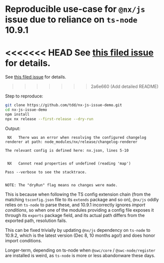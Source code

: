 # Reproducible use-case for `@nx/js` issue due to reliance on `ts-node` 10.9.1

<<<<<<< HEAD
See [this filed issue](https://github.com/nrwl/nx/issues/28492) for details.
=======
See [this filed issue](#FIXME) for details.
>>>>>>> 2a6e660 (Add detailed README)

Step to reproduce:

```bash
git clone https://github.com/tdd/nx-js-issue-demo.git
cd nx-js-issue-demo
npm install
npx nx release --first-release --dry-run
```

Output:

```
 NX   There was an error when resolving the configured changelog renderer at path: node_modules/nx/release/changelog-renderer

The relevant config is defined here: nx.json, lines 5-10


 NX   Cannot read properties of undefined (reading 'map')

Pass --verbose to see the stacktrace.


NOTE: The "dryRun" flag means no changes were made.
```

This is because when following the TS config extension chain (from the matching `tsconfig.json` file to its `extends` package and so on), `@nx/js` oddly relies on `ts-node` to parse these, and 10.9.1 incorrectly ignores *import conditions*, so when one of the modules providing a config file exposes it through its `exports` package field, and its actual path differs from the exported path, resolution fails.

This can be fixed trivially by updating `@nx/js` dependency on `ts-node` to 10.9.2, which is the latest version (Dec 8, 10 months ago!) and does honor import conditions.

Longer-term, depending on ts-node when `@swc/core` / `@swc-node/register` are installed is weird, as `ts-node` is more or less abandonware these days.

